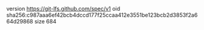 version https://git-lfs.github.com/spec/v1
oid sha256:c987aaa6ef42bcb4dccd177f25ccaa412e3551be123bcb2d3853f2a664d29868
size 684
